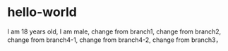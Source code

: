 # hello-world
I am 18 years old,
I am male,
change from branch1,
change from branch2,
change from branch4-1,
change from branch4-2,
change from branch3，


